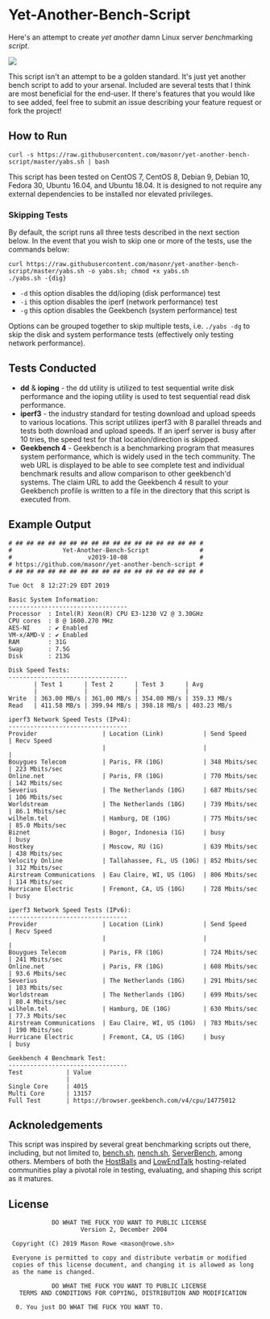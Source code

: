 # Yet-Another-Bench-Script

Here's an attempt to create _yet another_ damn Linux server *bench*marking _script_.

![](https://imgs.xkcd.com/comics/standards.png)

This script isn't an attempt to be a golden standard. It's just yet another bench script to add to your arsenal. Included are several tests that I think are most beneficial for the end-user. If there's features that you would like to see added, feel free to submit an issue describing your feature request or fork the project!

## How to Run

`curl -s https://raw.githubusercontent.com/masonr/yet-another-bench-script/master/yabs.sh | bash`

This script has been tested on CentOS 7, CentOS 8, Debian 9, Debian 10, Fedora 30, Ubuntu 16.04, and Ubuntu 18.04. It is designed to not require any external dependencies to be installed nor elevated privileges.

### Skipping Tests

By default, the script runs all three tests described in the next section below. In the event that you wish to skip one or more of the tests, use the commands below:

```
curl https://raw.githubusercontent.com/masonr/yet-another-bench-script/master/yabs.sh -o yabs.sh; chmod +x yabs.sh
./yabs.sh -{dig}
```

* `-d` this option disables the dd/ioping (disk performance) test
* `-i` this option disables the iperf (network performance) test
* `-g` this option disables the Geekbench (system performance) test

Options can be grouped together to skip multiple tests, i.e. `./yabs -dg` to skip the disk and system performance tests (effectively only testing network performance).

## Tests Conducted

* **dd** & **ioping** - the dd utility is utilized to test sequential write disk performance and the ioping utility is used to test sequential read disk performance.
* **iperf3** - the industry standard for testing download and upload speeds to various locations. This script utilizes iperf3 with 8 parallel threads and tests both download and upload speeds. If an iperf server is busy after 10 tries, the speed test for that location/direction is skipped.
* **Geekbench 4** - Geekbench is a benchmarking program that measures system performance, which is widely used in the tech community. The web URL is displayed to be able to see complete test and individual benchmark results and allow comparison to other geekbench'd systems. The claim URL to add the Geekbench 4 result to your Geekbench profile is written to a file in the directory that this script is executed from.

## Example Output

```
# ## ## ## ## ## ## ## ## ## ## ## ## ## ## ## ## ## #
#              Yet-Another-Bench-Script              #
#                     v2019-10-08                    #
# https://github.com/masonr/yet-another-bench-script #
# ## ## ## ## ## ## ## ## ## ## ## ## ## ## ## ## ## #

Tue Oct  8 12:27:29 EDT 2019

Basic System Information:
---------------------------------
Processor  : Intel(R) Xeon(R) CPU E3-1230 V2 @ 3.30GHz
CPU cores  : 8 @ 1600.270 MHz
AES-NI     : ✔ Enabled
VM-x/AMD-V : ✔ Enabled
RAM        : 31G
Swap       : 7.5G
Disk       : 213G

Disk Speed Tests:
---------------------------------
       | Test 1      | Test 2      | Test 3      | Avg
       |             |             |             |
Write  | 363.00 MB/s | 361.00 MB/s | 354.00 MB/s | 359.33 MB/s
Read   | 411.58 MB/s | 399.94 MB/s | 398.18 MB/s | 403.23 MB/s

iperf3 Network Speed Tests (IPv4):
---------------------------------
Provider                  | Location (Link)           | Send Speed      | Recv Speed
                          |                           |                 |
Bouygues Telecom          | Paris, FR (10G)           | 348 Mbits/sec   | 223 Mbits/sec
Online.net                | Paris, FR (10G)           | 770 Mbits/sec   | 142 Mbits/sec
Severius                  | The Netherlands (10G)     | 687 Mbits/sec   | 106 Mbits/sec
Worldstream               | The Netherlands (10G)     | 739 Mbits/sec   | 86.1 Mbits/sec
wilhelm.tel               | Hamburg, DE (10G)         | 775 Mbits/sec   | 85.0 Mbits/sec
Biznet                    | Bogor, Indonesia (1G)     | busy            | busy
Hostkey                   | Moscow, RU (1G)           | 639 Mbits/sec   | 438 Mbits/sec
Velocity Online           | Tallahassee, FL, US (10G) | 852 Mbits/sec   | 312 Mbits/sec
Airstream Communications  | Eau Claire, WI, US (10G)  | 806 Mbits/sec   | 114 Mbits/sec
Hurricane Electric        | Fremont, CA, US (10G)     | 728 Mbits/sec   | busy

iperf3 Network Speed Tests (IPv6):
---------------------------------
Provider                  | Location (Link)           | Send Speed      | Recv Speed
                          |                           |                 |
Bouygues Telecom          | Paris, FR (10G)           | 724 Mbits/sec   | 241 Mbits/sec
Online.net                | Paris, FR (10G)           | 608 Mbits/sec   | 93.6 Mbits/sec
Severius                  | The Netherlands (10G)     | 291 Mbits/sec   | 103 Mbits/sec
Worldstream               | The Netherlands (10G)     | 699 Mbits/sec   | 80.4 Mbits/sec
wilhelm.tel               | Hamburg, DE (10G)         | 630 Mbits/sec   | 77.3 Mbits/sec
Airstream Communications  | Eau Claire, WI, US (10G)  | 783 Mbits/sec   | 190 Mbits/sec
Hurricane Electric        | Fremont, CA, US (10G)     | busy            | busy

Geekbench 4 Benchmark Test:
---------------------------------
Test            | Value
                |
Single Core     | 4015
Multi Core      | 13157
Full Test       | https://browser.geekbench.com/v4/cpu/14775012

```

## Acknoledgements

This script was inspired by several great benchmarking scripts out there, including, but not limited to, [bench.sh](https://bench.sh/), [nench.sh](https://github.com/n-st/nench), [ServerBench](https://github.com/K4Y5/ServerBench), among others. Members of both the [HostBalls](https://hostballs.com) and [LowEndTalk](https://www.lowendtalk.com) hosting-related communities play a pivotal role in testing, evaluating, and shaping this script as it matures.

## License
```
            DO WHAT THE FUCK YOU WANT TO PUBLIC LICENSE
                    Version 2, December 2004

 Copyright (C) 2019 Mason Rowe <mason@rowe.sh>

 Everyone is permitted to copy and distribute verbatim or modified
 copies of this license document, and changing it is allowed as long
 as the name is changed.

            DO WHAT THE FUCK YOU WANT TO PUBLIC LICENSE
   TERMS AND CONDITIONS FOR COPYING, DISTRIBUTION AND MODIFICATION

  0. You just DO WHAT THE FUCK YOU WANT TO.
```
